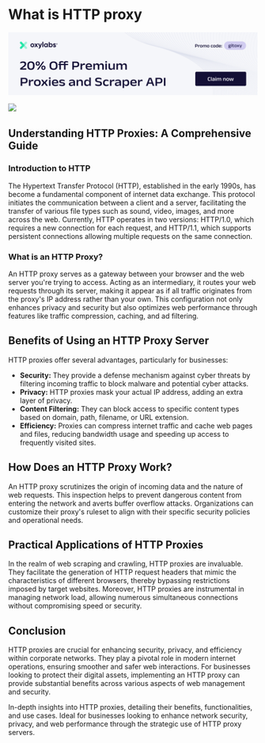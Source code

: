 # What is HTTP proxy

[![Oxylabs promo code](https://raw.githubusercontent.com/oxylabs/product-integrations/refs/heads/master/Affiliate-Universal-1090x275.png)](https://oxylabs.go2cloud.org/aff_c?offer_id=7&aff_id=877&url_id=112)

[![](https://dcbadge.vercel.app/api/server/eWsVUJrnG5)](https://discord.gg/GbxmdGhZjq)

## Understanding HTTP Proxies: A Comprehensive Guide
### Introduction to HTTP
The Hypertext Transfer Protocol (HTTP), established in the early 1990s, has become a fundamental component of internet data exchange. This protocol initiates the communication between a client and a server, facilitating the transfer of various file types such as sound, video, images, and more across the web. Currently, HTTP operates in two versions: HTTP/1.0, which requires a new connection for each request, and HTTP/1.1, which supports persistent connections allowing multiple requests on the same connection.

### What is an HTTP Proxy?
An HTTP proxy serves as a gateway between your browser and the web server you're trying to access. Acting as an intermediary, it routes your web requests through its server, making it appear as if all traffic originates from the proxy's IP address rather than your own. This configuration not only enhances privacy and security but also optimizes web performance through features like traffic compression, caching, and ad filtering.

## Benefits of Using an HTTP Proxy Server
HTTP proxies offer several advantages, particularly for businesses:

- **Security:** They provide a defense mechanism against cyber threats by filtering incoming traffic to block malware and potential cyber attacks.
- **Privacy:** HTTP proxies mask your actual IP address, adding an extra layer of privacy.
- **Content Filtering:** They can block access to specific content types based on domain, path, filename, or URL extension.
- **Efficiency:** Proxies can compress internet traffic and cache web pages and files, reducing bandwidth usage and speeding up access to frequently visited sites.

## How Does an HTTP Proxy Work?

An HTTP proxy scrutinizes the origin of incoming data and the nature of web requests. This inspection helps to prevent dangerous content from entering the network and averts buffer overflow attacks. Organizations can customize their proxy's ruleset to align with their specific security policies and operational needs.

## Practical Applications of HTTP Proxies
In the realm of web scraping and crawling, HTTP proxies are invaluable. They facilitate the generation of HTTP request headers that mimic the characteristics of different browsers, thereby bypassing restrictions imposed by target websites. Moreover, HTTP proxies are instrumental in managing network load, allowing numerous simultaneous connections without compromising speed or security.

## Conclusion
HTTP proxies are crucial for enhancing security, privacy, and efficiency within corporate networks. They play a pivotal role in modern internet operations, ensuring smoother and safer web interactions. For businesses looking to protect their digital assets, implementing an HTTP proxy can provide substantial benefits across various aspects of web management and security.

In-depth insights into HTTP proxies, detailing their benefits, functionalities, and use cases. Ideal for businesses looking to enhance network security, privacy, and web performance through the strategic use of HTTP proxy servers.
